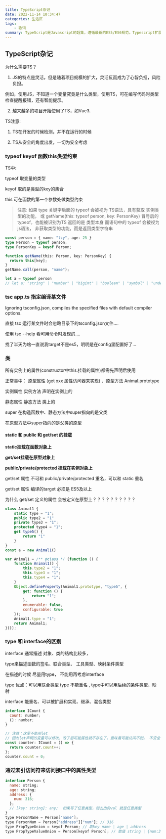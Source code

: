 ```yaml
---
title: TypeScript杂记
date: 2022-11-14 10:34:47
categories: 生活区
tags: 
    - 歌词
summary: TypeScript是Javascript的超集，遵循最新的ES5/ES6规范。Typescript扩展了Javascript语法。
---
```


## TypeScript杂记

为什么需要TS？

1. JS的特点是灵活，但是随着项目规模的扩大，灵活反而成为了心智负担，风险负担。

例如，使用JS，不知道一个变量究竟是什么类型，使用TS，可在编写代码时类型检查提醒报错，还有智能提示。

2. 越来越多的项目开始使用了TS，如Vue3.

TS注意:

1. TS在开发的时候检测，并不在运行的时候

2. TS从安全的角度出发，一切为安全考虑


### typeof keyof 函数this类型约束

TS中:

typeof 取变量的类型

keyof 取的是类型的key的集合

this 可在函数的第一个参数处做类型约束

> 注意: 如果 type 关键字后面的 typeof 会被视为 TS语法，具有获取 实例类型的功能，
> 或 getName(this: typeof person, key: PersonKey) 冒号后的typeof，也能被识别为TS
> 返回的是 类型本身
> 而语句中的 typeof 会被视为 js语法， 非获取类型的功能，而是返回类型字符串
```ts
const person = { name: "lzy", age: 25 }
type Person = typeof person;
type PersonKey = keyof Person;

function getName(this: Person, key: PersonKey) {
  return this[key];
}
getName.call(person, "name");

let a = typeof person
// let a: "string" | "number" | "bigint" | "boolean" | "symbol" | "undefined" | "object" | "function"
```

### tsc app.ts 指定编译某文件

Ignoring tsconfig.json, compiles the specified files with default compiler options.

直接 tsc 运行某文件时会忽略目录下的tsconfig.json文件....

使用 tsc --help 看可用命令时发现的....

找了半天为啥一直说我target不是es5，明明是在config里配置好了...


### 类

所有实例上的属性(constructor中this.挂载的属性)都需先声明后使用

正常类中： 原型属性 (get xxx 属性访问器来实现) 、原型方法 Animal.prototype

实例属性 实例方法  声明在实例上的

静态属性 静态方法  类上的

super 在构造函数中、静态方法中super指向的是父类

在原型方法中super指向的是父类的原型

#### static 和 public 和 get/set 的挂载

__static挂载在函数对象上__

__get/set挂载在原型对象上__

__public/private/protected 挂载在实例对象上__

get/set 属性 不可和 public/private/protected 重名，可以和 static 重名

get/set 属性 编译的target 必须是 ES5及以上

为什么 get/set 定义的属性 会被定义在原型上？？？？？？？？？？
```js
class Animal1 {
    static type = "1";
    public type2 = "1"
    private type3 = "1";
    protected type4 = "1";
    get type5() {
        return "1"
    }
}
const a = new Animal1()

var Animal1 = /** @class */ (function () {
    function Animal1() {
        this.type2 = "1";
        this.type3 = "1";
        this.type4 = "1";
    }
    Object.defineProperty(Animal1.prototype, "type5", {
        get: function () {
            return "1";
        },
        enumerable: false,
        configurable: true
    });
    Animal1.type = "1";
    return Animal1;
}());
``` 

### type 和 interface的区别

interface 通常描述 对象、类的结构比较多，

type来描述函数的签名、联合类型、 工具类型、映射条件类型

在描述的时候 尽量用type， 不能用再考虑interface

type 优点：可以用联合类型 type 不能重名 , type中可以用后续的条件类型、映射

interface 能重名、可以被扩展和实现、继承、混合类型

```js
interface ICount {
  count: number;
  (): number;
}

// 注意：这里不能用let
// 因为let声明的变量可以修改，改了后可能属性就不存在了，意味着可能访问不到。 不安全
const counter: ICount = () => {
  return counter.count++;
};
counter.count = 0;
```

### 通过索引访问符来访问接口中的属性类型

```js
interface Person {
  name: string;
  age: string;
  address: {
    num: 316;
  };
  // [key: string]: any;  如果写了任意类型，则去出的val 就是任意类型
}
type PersonName = Person["name"];
type PersonNum = Person["address"]["num"]; // 316
type PropTypeUnion = keyof Person; // 取key name | age | address
type PropTypeValueUnion = Person[keyof Person]; // 取值 string | {num:316}